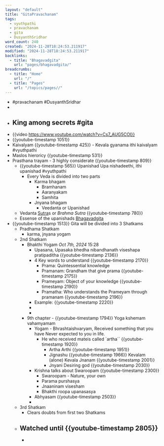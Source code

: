 ```yaml
---
layout: "default"
title: "GitaPravachanam"
tags:
  - vyuthpathi
  - pravachanam
  - gita
  - DusyanthSridhar
word_count: 240
created: "2024-11-28T18:24:53.211917"
modified: "2024-11-28T18:24:53.211917"
backlinks:
  - title: "Bhagavadgita"
    url: "pages/bhagavadgita/"
breadcrumbs:
  - title: "Home"
    url: "/"
  - title: "Pages"
    url: "/topics/pages//"
---
```

- #pravachanam #DusyanthSridhar
-
- ## King among secrets #gita
- {{video https://www.youtube.com/watch?v=Cs7_AUG5COI}}
- {{youtube-timestamp 1051}}
- Kaivalyam {{youtube-timestamp 425}} - Kevala gyanama ithi kaivalyam #vyuthpathi
- Maslos hieroricy {{youtube-timestamp 531}}
- Prasthana trayam - 3 highly considerate {{youtube-timestamp 809}}
	- {{youtube-timestamp 565}} Upanishad Upa nishadeethi, ithi upanishad #vyuthpathi
		- Every Veda is divided into two parts
			- Karma bhagam
				- Bramhanam
				- Aaranyakam
				- Samhita
			- Jnyana bhagam
				- Veedanta or Upanishad
	- Vedanta [Sutra](docs/sanskrit-lit/sutra/index/)s or *Brahma Sutra* {{youtube-timestamp 780}}
	- Essense of the upanishads [Bhagavadgita](pages/bhagavadgita/)
- {{youtube-timestamp 1513}} Gita will be divided into 3 Shatkams
	- Pradhama Shatkam
		- karma, jnyana yogam
	- 2nd Shatkam
		- Bhakthi Yogam *Oct 7th, 2024* 15:28
			- Upasana, Upasaka bhedha nibandhanath viseshapa pratipaditha {{youtube-timestamp 2136}}
			- 4 Key words to understand {{youtube-timestamp 2170}}
				- Prama: Quintessential knowledge
				- Pramanam: Grandham that give prama {{youtube-timestamp 2175}}
				- Prameyam: Object of your knowledge {{youtube-timestamp 2190}}
				- Pramatha: Who understands the Prameyam through pramanam {{youtube-timestamp 2196}}
			- Example: {{youtube-timestamp 2220}}
			-
			-
		- 9th chapter - {{youtube-timestamp 1794}} Yoga kshemam vahamyamam
			- Yogam - Bhrashtaishvaryam, Received something that you have Never expected to you in life.
				- He who received mateis called `artha`` {{youtube-timestamp 1920}}
					- Artha Arthi {{youtube-timestamp 1951}}
					- Jignashu {{youtube-timestamp 1966}} Kevalam (alone) Kevala Jnanam {{youtube-timestamp 2001}}
					- Jnyani Desiring god {{youtube-timestamp 2030}}
			- Krishna talks about Swaroopam {{youtube-timestamp 2300}}
				- Swaroopam - Nature, your own
				- Parama purshasya
				- Jnaaninam visesham
				- Bhakthi roopa upanasasya
			- Abhyasam {{youtube-timestamp 2503}}
			-
	- 3rd Shatkam
		- Clears doubts from first two Shatkams
	- Watched until {{youtube-timestamp 2805}}
		-
		-